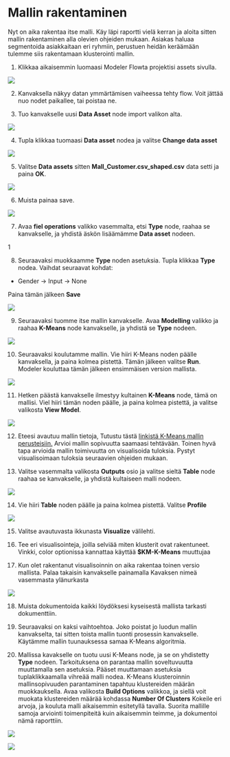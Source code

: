 # Mallin rakentaminen

Nyt on aika rakentaa itse malli. Käy läpi raportti vielä kerran ja aloita sitten mallin rakentaminen alla olevien ohjeiden mukaan. Asiakas haluaa segmentoida asiakkaitaan eri ryhmiin, perustuen heidän keräämään tulemme siis rakentamaan klusterointi mallin.

1. Klikkaa aikaisemmin luomaasi Modeler Flowta projektisi assets sivulla.

![](images/openflow.png)

2. Kanvaksella näkyy datan ymmärtämisen vaiheessa tehty flow. Voit jättää nuo nodet paikallee, tai poistaa ne.

3. Tuo kanvakselle uusi **Data Asset** node import valikon alta.

![](images/dataimport.pmg)

4. Tupla klikkaa tuomaasi **Data asset** nodea ja valitse **Change data asset**

![](images/cahngeasset.png)

5. Valitse **Data assets** sitten **Mall_Customer.csv_shaped.csv** data setti ja paina **OK**.

![](images/chooseasset.png)

6. Muista painaa save.

![](images/save.png)

7. Avaa **fiel operations** valikko vasemmalta, etsi **Type** node, raahaa se kanvakselle, ja yhdistä äskön lisäämämme **Data asset** nodeen.

1[](images/type.png)

8. Seuraavaksi muokkaamme **Type** noden asetuksia. Tupla klikkaa **Type** nodea. Vaihdat seuraavat kohdat:

* Gender -> Input -> None

Paina tämän jälkeen **Save**

![](images/typeconf.png)

9. Seuraavaksi tuomme itse mallin kanvakselle. Avaa **Modelling** valikko ja raahaa **K-Means** node kanvakselle, ja yhdistä se **Type** nodeen.

![](images/model.png)

10. Seuraavaksi koulutamme mallin. Vie hiiri K-Means noden päälle kanvaksella, ja paina kolmea pistettä. Tämän jälkeen valitse **Run**. Modeler kouluttaa tämän jälkeen ensimmäisen version mallista.

![](images/run.png)

11. Hetken päästä kanvakselle ilmestyy kultainen **K-Means** node, tämä on mallisi. Viel hiiri tämän noden päälle, ja paina kolmea pistettä, ja valitse valikosta **View Model**.

![](images/viewmodel.png)

12. Eteesi avautuu mallin tietoja, Tutustu tästä <a href="https://www.dummies.com/programming/big-data/data-science/data-clustering-with-the-k-means-algorithm/">linkistä K-Means mallin perusteisiin.</a> Arvioi mallin sopivuutta saamaasi tehtävään. Toinen hyvä tapa arvioida mallin toimivuutta on visualisoida tuloksia. Pystyt visualisoimaan tuloksia seuraavien ohjeiden mukaan.

13. Valitse vasemmalta valikosta **Outputs** osio ja valitse sieltä **Table** node raahaa se kanvakselle, ja yhdistä kultaiseen malli nodeen.

![](images/table.png)

14. Vie hiiri **Table** noden päälle ja paina kolmea pistettä. Valitse **Profile**

![](images/profilec.png)

15. Valitse avautuvasta ikkunasta **Visualize** välilehti.

16. Tee eri visualisointeja, joilla selviää miten klusterit ovat rakentuneet. Vinkki, color optionissa kannattaa käyttää **$KM-K-Means** muuttujaa

17. Kun olet rakentanut visualisoinnin on aika rakentaa toinen versio mallista. Palaa takaisin kanvakselle painamalla Kavaksen nimeä vasemmasta ylänurkasta

![](images/back2canvas.png)

18. Muista dokumentoida kaikki löydöksesi kyseisestä mallista tarkasti dokumenttiin.

19. Seuraavaksi on kaksi vaihtoehtoa. Joko poistat jo luodun mallin kanvakselta, tai sitten toista mallin tuonti prosessin kanvakselle. Käytämme mallin tuunauksessa samaa K-Means algoritmia.

20. Mallissa kavakselle on tuotu uusi K-Means node, ja se on yhdistetty **Type** nodeen. Tarkoituksena on parantaa mallin soveltuvuutta muuttamalla sen asetuksia. Pääset muuttamaan asetuksia tuplaklikkaamalla vihreää malli nodea. K-Means klusteroinnin mallinsopivuuden parantaminen tapahtuu klustereiden määrän muokkauksella. Avaa valikosta **Build Options** valikkoa, ja siellä voit muokata klustereiden määrää kohdassa **Number Of Clusters** Kokeile eri arvoja, ja kouluta malli aikaisemmin esitetyllä tavalla. Suorita mallille samoja arviointi toimenpiteitä kuin aikaisemmin teimme, ja dokumentoi nämä raporttiin.

![](images/secondmodel.png)

![](images/newmodel.png)
